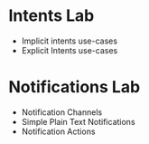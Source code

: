 # Intents Lab
- Implicit intents use-cases
- Explicit Intents use-cases

# Notifications Lab
- Notification Channels
- Simple Plain Text Notifications
- Notification Actions
